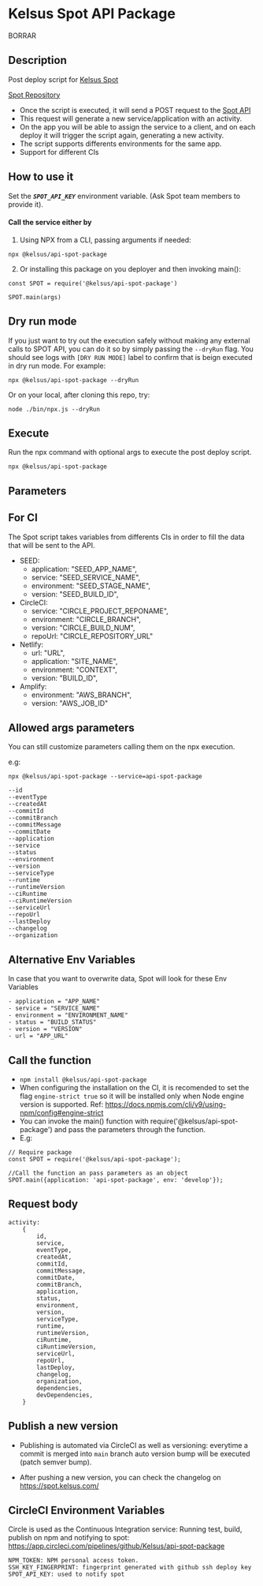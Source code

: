 # Kelsus Spot API Package
BORRAR
## Description
Post deploy script for [Kelsus Spot](https://spot.kelsus.com/)

[Spot Repository](https://github.com/Kelsus/deploy-spot-webapp)
- Once the script is executed, it will send a POST request to the [Spot API](https://github.com/Kelsus/spot-api)
- This request will generate a new service/application with an activity.
- On the app you will be able to assign the service to a client, and on each deploy it will trigger the script again, generating a new activity.
- The script supports differents environments for the same app.
- Support for different CIs

## How to use it
Set the ***`SPOT_API_KEY`*** environment variable. (Ask Spot team members to provide it).

#### Call the service either by

1. Using NPX from a CLI, passing arguments if needed:

```
npx @kelsus/api-spot-package
```

2.  Or installing this package on you deployer and then invoking main():
```
const SPOT = require('@kelsus/api-spot-package')

SPOT.main(args)
```

## Dry run mode
If you just want to try out the execution safely without making any external calls to SPOT API, you can do it so by simply passing the `--dryRun` flag. You should see logs with `[DRY RUN MODE]` label to confirm that is beign executed in dry run mode.
For example:
```
npx @kelsus/api-spot-package --dryRun
```
Or on your local, after cloning this repo, try:
```
node ./bin/npx.js --dryRun
```


## Execute
Run the npx command with optional args to execute the post deploy script.
```
npx @kelsus/api-spot-package
```
## Parameters

## For CI
The Spot script takes variables from differents CIs in order to fill the data that will be sent to the API.

* SEED:
    - application: "SEED_APP_NAME",
    - service: "SEED_SERVICE_NAME",
    - environment: "SEED_STAGE_NAME",
    - version: "SEED_BUILD_ID",
* CircleCI:
    - service: "CIRCLE_PROJECT_REPONAME",
    - environment: "CIRCLE_BRANCH",
    - version: "CIRCLE_BUILD_NUM",
    - repoUrl: "CIRCLE_REPOSITORY_URL"
* Netlify:
    - url: "URL",
    - application: "SITE_NAME",
    - environment: "CONTEXT",
    - version: "BUILD_ID",
* Amplify:
    - environment: "AWS_BRANCH",
    - version: "AWS_JOB_ID"


## Allowed args parameters
You can still customize parameters calling them on the npx execution.

e.g: 
```
npx @kelsus/api-spot-package --service=api-spot-package
```
```
--id
--eventType
--createdAt
--commitId
--commitBranch
--commitMessage
--commitDate
--application
--service
--status
--environment
--version
--serviceType
--runtime
--runtimeVersion
--ciRuntime
--ciRuntimeVersion
--serviceUrl
--repoUrl
--lastDeploy
--changelog
--organization
```

## Alternative Env Variables
In case that you want to overwrite data, Spot will look for these Env Variables
```
- application = "APP_NAME"
- service = "SERVICE_NAME"
- environment = "ENVIRONMENT_NAME"
- status = "BUILD_STATUS"
- version = "VERSION"
- url = "APP_URL"
```

## Call the function
- ```npm install @kelsus/api-spot-package```
- When configuring the installation on the CI, it is recomended to set the flag `engine-strict true` so it will be installed only when Node engine version is supported. Ref: https://docs.npmjs.com/cli/v9/using-npm/config#engine-strict
- You can invoke the main() function with require('@kelsus/api-spot-package') and pass the parameters through the function.
- E.g:
```
// Require package
const SPOT = require('@kelsus/api-spot-package');

//Call the function an pass parameters as an object
SPOT.main({application: 'api-spot-package', env: 'develop'});
```


## Request body
```
activity: 
    {
        id,
        service,
        eventType,
        createdAt,
        commitId,
        commitMessage,
        commitDate,
        commitBranch,
        application,
        status,
        environment,
        version,
        serviceType,
        runtime,
        runtimeVersion,
        ciRuntime,
        ciRuntimeVersion,
        serviceUrl,
        repoUrl,
        lastDeploy,
        changelog,
        organization,
        dependencies,
        devDependencies,
    }
```


## Publish a new version
- Publishing is automated via CircleCI as well as versioning: everytime a commit is merged into `main` branch auto version bump will be executed (patch semver bump).

- After pushing a new version, you can check the changelog on https://spot.kelsus.com/

## CircleCI Environment Variables
Circle is used as the Continuous Integration service: Running test, build, publish on npm and notifying to spot: https://app.circleci.com/pipelines/github/Kelsus/api-spot-package

```
NPM_TOKEN: NPM personal access token.
SSH_KEY_FINGERPRINT: fingerprint generated with github ssh deploy key
SPOT_API_KEY: used to notify spot
```
